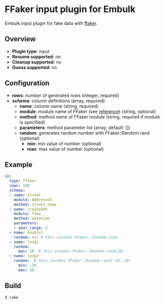 # FFaker input plugin for Embulk

Embulk input plugin for fake data with [ffaker].

## Overview

* **Plugin type**: input
* **Resume supported**: no
* **Cleanup supported**: no
* **Guess supported**: no

## Configuration

- **rows**: number of generated rows (integer, required)
- **schema**: column definitions (array, required)
  - **name**: column name (string, required)
  - **module**: module name of FFaker (see [reference](https://github.com/ffaker/ffaker/blob/master/REFERENCE.md)) (string, optional)
  - **method**: method name of FFaker module (string, required if module is specified)
  - **parameters**: method parameter list (array, default: [])
  - **random**: generates random number with FFaker::Random.rand (optional)
    - **min**: min value of number (optional)
    - **max**: max value of number (optional)

## Example

```yaml
in:
  type: ffaker
  rows: 100
  schema:
  - name: street
    module: AddressUS
    method: street_name
  - name: createdAt
    module: Time
    method: datetime
    parameters:
    - year_range: 2
  - name: double1
    random: nil # this invokes FFaker::Random.rand
  - name: long1
    random:
      max: 10  # this invokes FFaker::Random.rand(10)
  - name: long2
    random:  # this invokes FFaker::Random.rand(-10..10)
      min: -10
      max: 10
```


## Build

```
$ rake
```

[ffaker]: https://rubygems.org/gems/ffaker